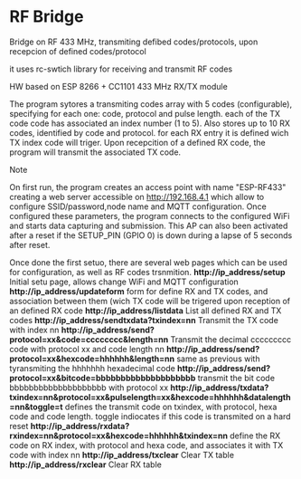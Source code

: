 # RF Bridge
Bridge on RF 433 MHz, transmiting defibed codes/protocols, upon recepcion of defined codes/protocol

it uses rc-swtich library for receiving and transmit RF codes

HW based on ESP 8266 + CC1101 433 MHz RX/TX module

The program sytores a transmiting codes array with 5 codes (configurable), specifying for each one: code, protocol and pulse length. each of the TX code code has associated an index number (1 to 5). Also stores up to 10 RX codes, identified by code and protocol. for each RX entry it is defined wich TX index code will triger. Upon recepcition of a defined RX code, the program will transmit the associated TX code.

> [!NOTE]
> On first run, the program creates an access point with name "ESP-RF433" creating a web server accessible on http://192.168.4.1 which allow to configure SSID/password,node name and MQTT configuration. Once configured these parameters, the program connects to the configured WiFi and starts data capturing and submission. This AP can also been activated after a reset if the SETUP_PIN (GPIO 0) is down during a lapse of 5 seconds after reset.

Once done the first setuo, there are several web pages which can be used for configuration, as well as RF codes trsnmition.
  **http://ip_address/setup**    Initial setu page, allows change WiFi and MQTT configuration
  **http://ip_address/updateform**  form for define RX and TX codes, and association between them (wich TX code will be trigered upon reception of an defined RX code
  **http://ip_address/listdata**    List all defined RX and TX codes
  **http://ip_address/sendtxdata?txindex=nn**  Transmit the TX code with index nn
  **http://ip_address/send?protocol=xx&code=cccccccc&length=nn** Transmit the decimal ccccccccc code with protocol xx and code length nn
  **http://ip_address/send?protocol=xx&hexcode=hhhhhh&length=nn** same as previous with tyransmiting the hhhhhhh hexadecimal code
  **http://ip_address/send?protocol=xx&bitcode=bbbbbbbbbbbbbbbbbbbb** transmit the bit code bbbbbbbbbbbbbbbbbbbb with protocol xx
  **http://ip_address/txdata?txindex=nn&protocol=xx&pulselength=xx&hexcode=hhhhhh&datalength=nn&toggle=t** defines the transmit code on txindex, with protocol, hexa code and code length. toggle indiocates if this code is transmited on a hard reset
  **http://ip_address/rxdata?rxindex=nn&protocol=xx&hexcode=hhhhhh&txindex=nn**  define the RX code on RX index, with protocol and hexa code, and associates it with TX code with index nn
  **http://ip_address/txclear** Clear TX table
  **http://ip_address/rxclear** Clear RX table



